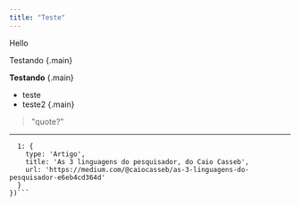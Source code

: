```yaml
---
title: "Teste"
---
```


Hello

Testando {.main}

**Testando** {.main}

+ teste
+ teste2
{.main}

> "quote?"

***



```+episode-links({
  1: {
    type: 'Artigo',
    title: 'As 3 linguagens do pesquisador, do Caio Casseb',
    url: 'https://medium.com/@caiocasseb/as-3-linguagens-do-pesquisador-e6eb4cd364d'
  }
})```